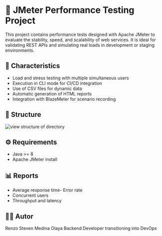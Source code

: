 
# 🧪  JMeter Performance Testing Project

This project contains performance tests designed with Apache JMeter to evaluate the stability, speed, and scalability of web services. It is ideal for validating REST APIs and simulating real loads in development or staging environments.
## 🚀 Characteristics

- Load and stress testing with multiple simultaneous users
- Execution in CLI mode for CI/CD integration
- Use of CSV files for dynamic data
- Automatic generation of HTML reports
- Integration with BlazeMeter for scenario recording

## 📁 Structure
![view structure of directory]("./img.png")


## ⚙️ Requirements
- Java >= 8
- Apache JMeter install



## 📊  Reports

- Average response time- Error rate
- Concurrent users
- Throughput and latency
## 👨‍💻 Autor

Renzo Steven Medina Olaya
Backend Developer transitioning into DevOps

